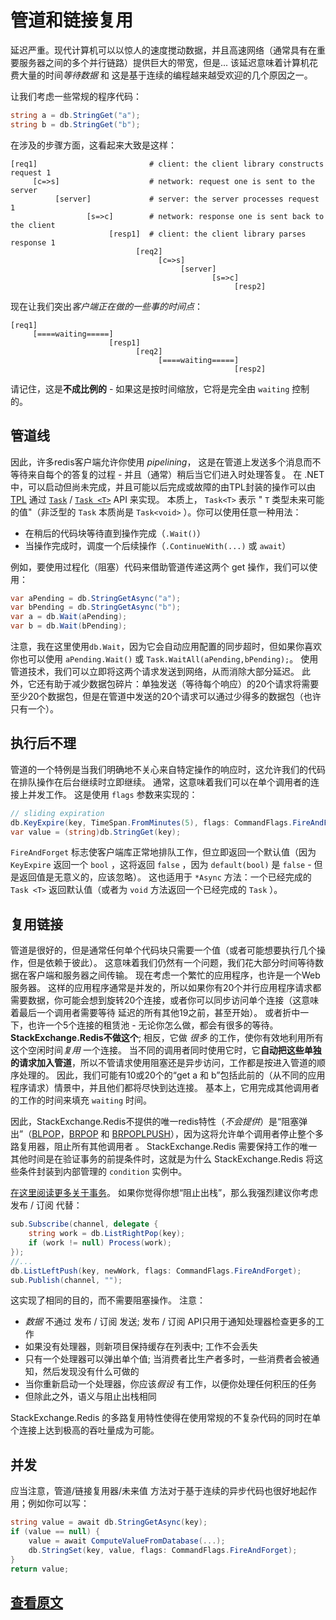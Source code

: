 ﻿管道和链接复用
===

延迟严重。现代计算机可以以惊人的速度搅动数据，并且高速网络（通常具有在重要服务器之间的多个并行链路）提供巨大的带宽，但是... 该延迟意味着计算机花费大量的时间*等待数据* 和 这是基于连续的编程越来越受欢迎的几个原因之一。

让我们考虑一些常规的程序代码：

```C#
string a = db.StringGet("a");
string b = db.StringGet("b");
```

在涉及的步骤方面，这看起来大致是这样：

    [req1]                         # client: the client library constructs request 1
         [c=>s]                    # network: request one is sent to the server
              [server]             # server: the server processes request 1
                     [s=>c]        # network: response one is sent back to the client
                          [resp1]  # client: the client library parses response 1
                                [req2]
                                     [c=>s]
                                          [server]
                                                 [s=>c]
                                                      [resp2]

现在让我们突出*客户端正在做的一些事的时间点*：

    [req1]
         [====waiting=====]
                          [resp1]
                                [req2]
                                     [====waiting=====]
                                                      [resp2]

请记住，这是**不成比例的** - 如果这是按时间缩放，它将是完全由 `waiting` 控制的。

管道线
---

因此，许多redis客户端允许你使用 *pipelining*， 这是在管道上发送多个消息而不等待来自每个的答复的过程 - 并且（通常）稍后当它们进入时处理答复。
在 .NET 中，可以启动但尚未完成，并且可能以后完成或故障的由TPL封装的操作可以由 [TPL][1] 通过 [`Task`][2] / [`Task <T>`][3] API 来实现。
本质上， `Task<T>` 表示 " `T` 类型未来可能的值"（非泛型的 `Task` 本质尚是 `Task<void>` ）。你可以使用任意一种用法：

- 在稍后的代码块等待直到操作完成（`.Wait()`）
- 当操作完成时，调度一个后续操作（`.ContinueWith(...)` 或 `await`）

例如，要使用过程化（阻塞）代码来借助管道传递这两个 get 操作，我们可以使用：

```C#
var aPending = db.StringGetAsync("a");
var bPending = db.StringGetAsync("b");
var a = db.Wait(aPending);
var b = db.Wait(bPending);
```

注意，我在这里使用`db.Wait`，因为它会自动应用配置的同步超时，但如果你喜欢你也可以使用 `aPending.Wait()` 或 `Task.WaitAll(aPending,bPending);`。
使用管道技术，我们可以立即将这两个请求发送到网络，从而消除大部分延迟。
此外，它还有助于减少数据包碎片：单独发送（等待每个响应）的20个请求将需要至少20个数据包，但是在管道中发送的20个请求可以通过少得多的数据包（也许只有一个）。

执行后不理
---

管道的一个特例是当我们明确地不关心来自特定操作的响应时，这允许我们的代码在排队操作在后台继续时立即继续。 通常，这意味着我们可以在单个调用者的连接上并发工作。 这是使用 `flags` 参数来实现的：

```C#
// sliding expiration
db.KeyExpire(key, TimeSpan.FromMinutes(5), flags: CommandFlags.FireAndForget);
var value = (string)db.StringGet(key);
```

`FireAndForget` 标志使客户端库正常地排队工作，但立即返回一个默认值（因为 `KeyExpire` 返回一个 `bool` ，这将返回 `false` ，因为 `default(bool)` 是 `false`  - 但是返回值是无意义的，应该忽略）。
这也适用于 `*Async` 方法：一个已经完成的 `Task <T>` 返回默认值（或者为 `void` 方法返回一个已经完成的 `Task` ）。

复用链接
---

管道是很好的，但是通常任何单个代码块只需要一个值（或者可能想要执行几个操作，但是依赖于彼此）。
这意味着我们仍然有一个问题，我们花大部分时间等待数据在客户端和服务器之间传输。
现在考虑一个繁忙的应用程序，也许是一个Web服务器。
这样的应用程序通常是并发的，所以如果你有20个并行应用程序请求都需要数据，你可能会想到旋转20个连接，或者你可以同步访问单个连接（这意味着最后一个调用者需要等待 延迟的所有其他19之前，甚至开始）。 或者折中一下，也许一个5个连接的租赁池 - 无论你怎么做，都会有很多的等待。
**StackExchange.Redis不做这个**; 相反，它做 *很多* 的工作，使你有效地利用所有这个空闲时间*复用* 一个连接。
当不同的调用者同时使用它时，它**自动把这些单独的请求加入管道**，所以不管请求使用阻塞还是异步访问，工作都是按进入管道的顺序处理的。
因此，我们可能有10或20个的“get a 和 b”包括此前的（从不同的应用程序请求）情景中，并且他们都将尽快到达连接。
基本上，它用完成其他调用者的工作的时间来填充 `waiting` 时间。

因此，StackExchange.Redis不提供的唯一redis特性（*不会提供*）是“阻塞弹出”（[BLPOP](http://redis.io/commands/blpop)，[BRPOP](http://redis.io/commands/brpop) 和 [BRPOPLPUSH](http://redis.io/commands/brpoplpush)），因为这将允许单个调用者停止整个多路复用器，阻止所有其他调用者 。
StackExchange.Redis 需要保持工作的唯一其他时间是在验证事务的前提条件时，这就是为什么 StackExchange.Redis 将这些条件封装到内部管理的 `condition` 实例中。

[在这里阅读更多关于事务](https://github.com/StackExchange/StackExchange.Redis/blob/master/Docs/Transactions.md)。
如果你觉得你想“阻止出栈”，那么我强烈建议你考虑 发布 / 订阅 代替：

```C#
sub.Subscribe(channel, delegate {
    string work = db.ListRightPop(key);
    if (work != null) Process(work);
});
//...
db.ListLeftPush(key, newWork, flags: CommandFlags.FireAndForget);
sub.Publish(channel, "");
```

这实现了相同的目的，而不需要阻塞操作。 注意：

- *数据* 不通过 发布 / 订阅 发送; 发布 / 订阅 API只用于通知处理器检查更多的工作
- 如果没有处理器，则新项目保持缓存在列表中; 工作不会丢失
- 只有一个处理器可以弹出单个值; 当消费者比生产者多时，一些消费者会被通知，然后发现没有什么可做的
- 当你重新启动一个处理器，你应该*假设* 有工作，以便你处理任何积压的任务
- 但除此之外，语义与阻止出栈相同

StackExchange.Redis 的多路复用特性使得在使用常规的不复杂代码的同时在单个连接上达到极高的吞吐量成为可能。

并发
---

应当注意，管道/链接复用器/未来值 方法对于基于连续的异步代码也很好地起作用；例如你可以写：

```C#
string value = await db.StringGetAsync(key);
if (value == null) {
    value = await ComputeValueFromDatabase(...);
    db.StringSet(key, value, flags: CommandFlags.FireAndForget);
}
return value;
```

[查看原文](https://github.com/StackExchange/StackExchange.Redis/blob/master/docs/PipelinesMultiplexers.md)
---

[1]: http://msdn.microsoft.com/en-us/library/dd460717(v=vs.110).aspx
[2]: http://msdn.microsoft.com/en-us/library/system.threading.tasks.task(v=vs.110).aspx
[3]: http://msdn.microsoft.com/en-us/library/dd321424(v=vs.110).aspx